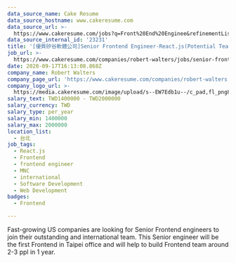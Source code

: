 ```yaml
---
data_source_name: Cake Resume
data_source_hostname: www.cakeresume.com
data_source_url: >-
  https://www.cakeresume.com/jobs?q=Front%20End%20Enginee&refinementList%5Blang_name%5D%5B0%5D=English&refinementList%5Bsalary_type%5D=per_year&range%5Bsalary_range%5D%5Bmin%5D=1000000
data_source_internal_id: '23231'
title: '[優質矽谷軟體公司]Senior Frontend Engineer-React.js(Potential Team Lead)'
job_url: >-
  https://www.cakeresume.com/companies/robert-walters/jobs/senior-frontend-engineer-react-js-524768
date: 2020-09-17T16:13:08.868Z
company_name: Robert Walters
company_page_url: 'https://www.cakeresume.com/companies/robert-walters'
company_logo_url: >-
  https://media.cakeresume.com/image/upload/s--EW7Edb1u--/c_pad,fl_png8,h_200,w_200/v1600053194/xc6aglyvacjd8nwbof70.png
salary_text: TWD1400000 - TWD2000000
salary_currency: TWD
salary_type: per_year
salary_min: 1400000
salary_max: 2000000
location_list:
  - 台北
job_tags:
  - React.js
  - Frontend
  - frontend engineer
  - MNC
  - international
  - Software Development
  - Web Development
badges:
  - Frontend

---
```


Fast-growing US companies are looking for Senior Frontend engineers to join their outstanding and international team. This Senior engineer will be the first Frontend in Taipei office and will help to build Frontend team around 2-3 ppl in 1 year.